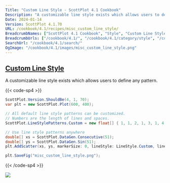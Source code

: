 ```yaml
---
Title: "Custom Line Style - ScottPlot 4.1 Cookbook"
Description: "A customizable line style exists which allows users to define any pattern."
Date: 2024-01-14
Version: ScottPlot 4.1.70
URL: /cookbook/4.1/recipes/misc_custom_line_style/
BreadcrumbNames: ["ScottPlot 4.1 Cookbook", "Style", "Custom Line Style"]
BreadcrumbUrls: ["/cookbook/4.1/", "/cookbook/4.1/category/style", "/cookbook/4.1/recipes/misc_custom_line_style/"]
SearchUrl: "/cookbook/4.1/search/"
OgImage: "/cookbook/4.1/images/misc_custom_line_style.png"
---
```


<h2><a id='custom-line-style' href='/cookbook/4.1/recipes/misc_custom_line_style/'>Custom Line Style</a></h2>

A customizable line style exists which allows users to define any pattern.

{{< code-sp4 >}}

```cs
ScottPlot.Version.ShouldBe(4, 1, 70);
var plt = new ScottPlot.Plot(600, 400);

// All default line style patterns can be customized.
// Numbers are the length of lines and spaces.
ScottPlot.LineStylePatterns.Custom = new float[] { 1, 1, 2, 1, 3, 1, 4, 1 };

// Use line style patterns anywhere
double[] xs = ScottPlot.DataGen.Consecutive(51);
double[] ys = ScottPlot.DataGen.Sin(51);
plt.AddScatter(xs, ys, markerSize: 0, lineStyle: LineStyle.Custom, lineWidth: 5);

plt.SaveFig("misc_custom_line_style.png");
```

{{< /code-sp4 >}}

<img src='../../images/misc_custom_line_style.png' class='d-block mx-auto my-5' />


